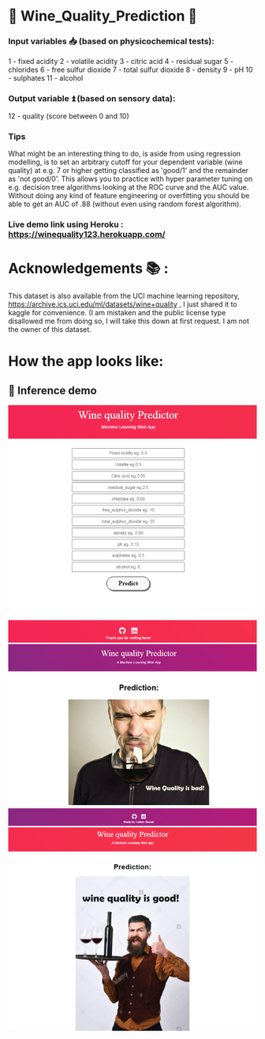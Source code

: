 # 🍷 Wine_Quality_Prediction 🍷


### Input variables 📥 (based on physicochemical tests):

1 - fixed acidity
2 - volatile acidity
3 - citric acid
4 - residual sugar
5 - chlorides
6 - free sulfur dioxide
7 - total sulfur dioxide
8 - density
9 - pH
10 - sulphates
11 - alcohol

### Output variable ⏫ (based on sensory data):

12 - quality (score between 0 and 10)

### Tips <br>
What might be an interesting thing to do, is aside from using regression modelling, is to set an arbitrary cutoff for your dependent variable (wine quality) at e.g. 7 or higher getting classified as 'good/1' and the remainder as 'not good/0'.
This allows you to practice with hyper parameter tuning on e.g. decision tree algorithms looking at the ROC curve and the AUC value.
Without doing any kind of feature engineering or overfitting you should be able to get an AUC of .88 (without even using random forest algorithm).


### Live demo link using Heroku :  https://winequality123.herokuapp.com/




# Acknowledgements 📚 :

This dataset is also available from the UCI machine learning repository, https://archive.ics.uci.edu/ml/datasets/wine+quality , I just shared it to kaggle for convenience. (I am mistaken and the public license type disallowed me from doing so, I will take this down at first request. I am not the owner of this dataset.


# How the app looks like:

## 🎯 Inference demo

![wn1](https://github.com/darknightush/Wine_Quality_Prediction/blob/Master/static/pic2.PNG)
![wn1](https://github.com/darknightush/Wine_Quality_Prediction/blob/Master/static/pic1.PNG)
![wn1](https://github.com/darknightush/Wine_Quality_Prediction/blob/Master/static/pic3.PNG)
